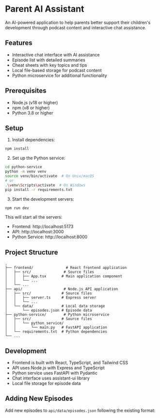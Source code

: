 # Parent AI Assistant

An AI-powered application to help parents better support their children's development through podcast content and interactive chat assistance.

## Features

- Interactive chat interface with AI assistance
- Episode list with detailed summaries
- Cheat sheets with key topics and tips
- Local file-based storage for podcast content
- Python microservice for additional functionality

## Prerequisites

- Node.js (v18 or higher)
- npm (v8 or higher)
- Python 3.8 or higher

## Setup

1. Install dependencies:

```bash
npm install
```

2. Set up the Python service:

```bash
cd python-service
python -m venv venv
source venv/bin/activate  # On Unix/macOS
# or
.\venv\Scripts\activate  # On Windows
pip install -r requirements.txt
```

3. Start the development servers:

```bash
npm run dev
```

This will start all the servers:

- Frontend: http://localhost:5173
- API: http://localhost:3000
- Python Service: http://localhost:8000

## Project Structure

```
.
├── frontend/               # React frontend application
│   ├── src/               # Source files
│   │   ├── App.tsx       # Main application component
│   │   └── ...
│   └── ...
├── api/                   # Node.js API application
│   ├── src/              # Source files
│   │   ├── server.ts     # Express server
│   │   └── ...
│   └── data/             # Local data storage
│       └── episodes.json # Episode data
├── python-service/        # Python microservice
│   ├── src/              # Source files
│   │   └── python_service/
│   │       └── main.py   # FastAPI application
│   └── requirements.txt  # Python dependencies
└── ...
```

## Development

- Frontend is built with React, TypeScript, and Tailwind CSS
- API uses Node.js with Express and TypeScript
- Python service uses FastAPI with Pydantic
- Chat interface uses assistant-ui library
- Local file storage for episode data

## Adding New Episodes

Add new episodes to `api/data/episodes.json` following the existing format:

```

```
